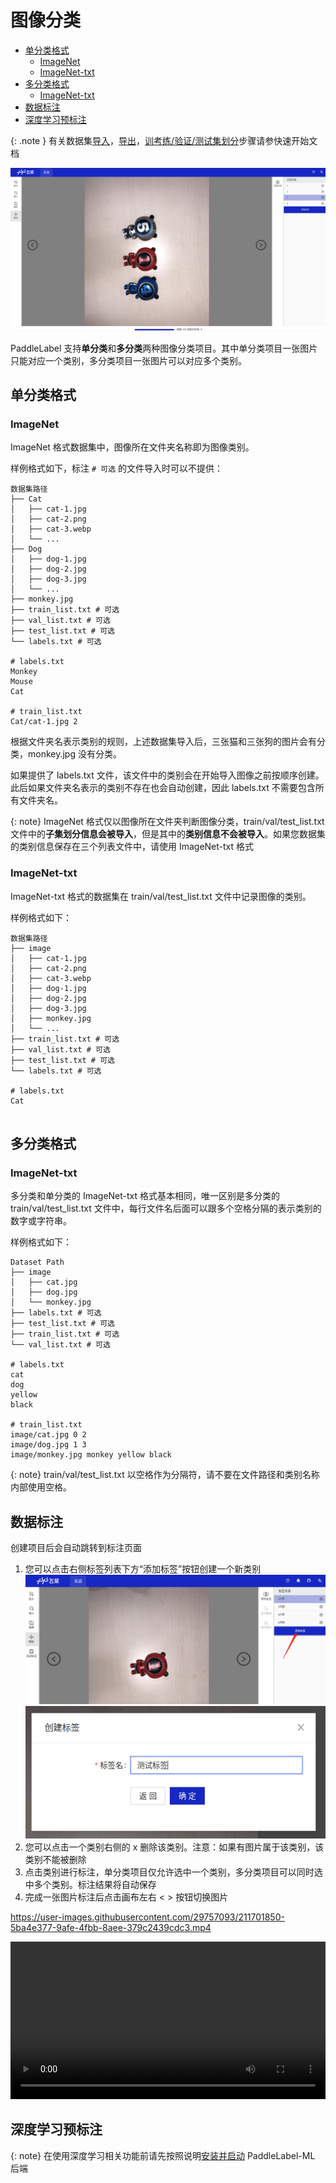 # 图像分类

<!-- TOC -->

- [单分类格式](#%E5%8D%95%E5%88%86%E7%B1%BB%E6%A0%BC%E5%BC%8F)
    - [ImageNet](#imagenet)
    - [ImageNet-txt](#imagenet-txt)
- [多分类格式](#%E5%A4%9A%E5%88%86%E7%B1%BB%E6%A0%BC%E5%BC%8F)
    - [ImageNet-txt](#imagenet-txt)
- [数据标注](#%E6%95%B0%E6%8D%AE%E6%A0%87%E6%B3%A8)
- [深度学习预标注](#%E6%B7%B1%E5%BA%A6%E5%AD%A6%E4%B9%A0%E9%A2%84%E6%A0%87%E6%B3%A8)

<!-- /TOC -->

{: .note }
有关数据集[导入](../quick_start.md#导入数据集)，[导出](../quick_start.md#导出数据集)，[训考练/验证/测试集划分](../quick_start.md#数据集划分)步骤请参快速开始文档

![image](/doc/CN/assets/classification.png)

PaddleLabel 支持**单分类**和**多分类**两种图像分类项目。其中单分类项目一张图片只能对应一个类别，多分类项目一张图片可以对应多个类别。

## 单分类格式

### ImageNet

ImageNet 格式数据集中，图像所在文件夹名称即为图像类别。

样例格式如下，标注 `# 可选` 的文件导入时可以不提供：

```shell
数据集路径
├── Cat
│   ├── cat-1.jpg
│   ├── cat-2.png
│   ├── cat-3.webp
│   └── ...
├── Dog
│   ├── dog-1.jpg
│   ├── dog-2.jpg
│   ├── dog-3.jpg
│   └── ...
├── monkey.jpg
├── train_list.txt # 可选
├── val_list.txt # 可选
├── test_list.txt # 可选
└── labels.txt # 可选

# labels.txt
Monkey
Mouse
Cat

# train_list.txt
Cat/cat-1.jpg 2
```

根据文件夹名表示类别的规则，上述数据集导入后，三张猫和三张狗的图片会有分类，monkey.jpg 没有分类。

如果提供了 labels.txt 文件，该文件中的类别会在开始导入图像之前按顺序创建。此后如果文件夹名表示的类别不存在也会自动创建，因此 labels.txt 不需要包含所有文件夹名。

{: note}
ImageNet 格式仅以图像所在文件夹判断图像分类，train/val/test_list.txt 文件中的**子集划分信息会被导入**，但是其中的**类别信息不会被导入**。如果您数据集的类别信息保存在三个列表文件中，请使用 ImageNet-txt 格式

### ImageNet-txt

ImageNet-txt 格式的数据集在 train/val/test_list.txt 文件中记录图像的类别。

样例格式如下：

```shell
数据集路径
├── image
│   ├── cat-1.jpg
│   ├── cat-2.png
│   ├── cat-3.webp
│   ├── dog-1.jpg
│   ├── dog-2.jpg
│   ├── dog-3.jpg
│   ├── monkey.jpg
│   └── ...
├── train_list.txt # 可选
├── val_list.txt # 可选
├── test_list.txt # 可选
└── labels.txt # 可选

# labels.txt
Cat


```

## 多分类格式

### ImageNet-txt

多分类和单分类的 ImageNet-txt 格式基本相同，唯一区别是多分类的 train/val/test_list.txt 文件中，每行文件名后面可以跟多个空格分隔的表示类别的数字或字符串。

样例格式如下：

```shell
Dataset Path
├── image
│   ├── cat.jpg
│   ├── dog.jpg
│   └── monkey.jpg
├── labels.txt # 可选
├── test_list.txt # 可选
├── train_list.txt # 可选
└── val_list.txt # 可选

# labels.txt
cat
dog
yellow
black

# train_list.txt
image/cat.jpg 0 2
image/dog.jpg 1 3
image/monkey.jpg monkey yellow black
```

{: note}
train/val/test_list.txt 以空格作为分隔符，请不要在文件路径和类别名称内部使用空格。

## 数据标注

创建项目后会自动跳转到标注页面

1. 您可以点击右侧标签列表下方“添加标签”按钮创建一个新类别
   ![](/doc/CN/assets/add_label.png)
   ![](/doc/CN/assets/test_label.png)
2. 您可以点击一个类别右侧的 x 删除该类别。注意：如果有图片属于该类别，该类别不能被删除
3. 点击类别进行标注，单分类项目仅允许选中一个类别，多分类项目可以同时选中多个类别。标注结果将自动保存
4. 完成一张图片标注后点击画布左右 < > 按钮切换图片

<!-- https://just-the-docs.github.io/just-the-docs/docs/utilities/layout/#display -->

https://user-images.githubusercontent.com/29757093/211701850-5ba4e377-9afe-4fbb-8aee-379c2439cdc3.mp4

<video controls src="https://github.com/linhandev/static/releases/download/PaddleLabel%E7%9B%B8%E5%85%B3/clas_ann_demo.mp4" width="100%"></video>

## 深度学习预标注

{: note}
在使用深度学习相关功能前请先按照说明[安装并启动](/doc/CN/install_ml.md) PaddleLabel-ML 后端
